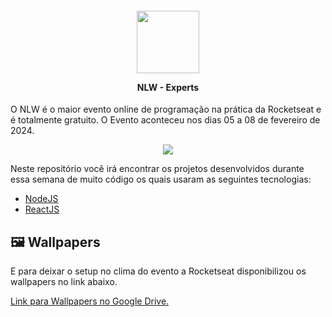 <h4 align="center">
  <img width="100px" src="https://github.com/Azanniel/nlw-expert/assets/71537090/c1dbfffc-8ebb-45eb-825e-a43647d4b0ef" />

  <p>NLW - Experts</p>
</h4>

O NLW é o maior evento online de programação na prática da Rocketseat e é totalmente gratuito.
O Evento aconteceu nos dias 05 a 08 de fevereiro de 2024.

<p align="center">
  <img src="https://github.com/Azanniel/nlw-expert/assets/71537090/27b68743-909d-4d56-bc62-40a73d55db35" />
</p>

Neste repositório você irá encontrar os projetos desenvolvidos durante essa semana de muito código os quais usaram as seguintes tecnologias:
- [NodeJS](./polls)
- [ReactJS](./notes)

## 🖼️ Wallpapers

E para deixar o setup no clima do evento a Rocketseat disponibilizou os wallpapers no link abaixo.

[Link para Wallpapers no Google Drive.](https://drive.google.com/drive/folders/1bdX5SIrw6MBBqBkZgryc4H_omPQhuPx-?usp=drive_link)

